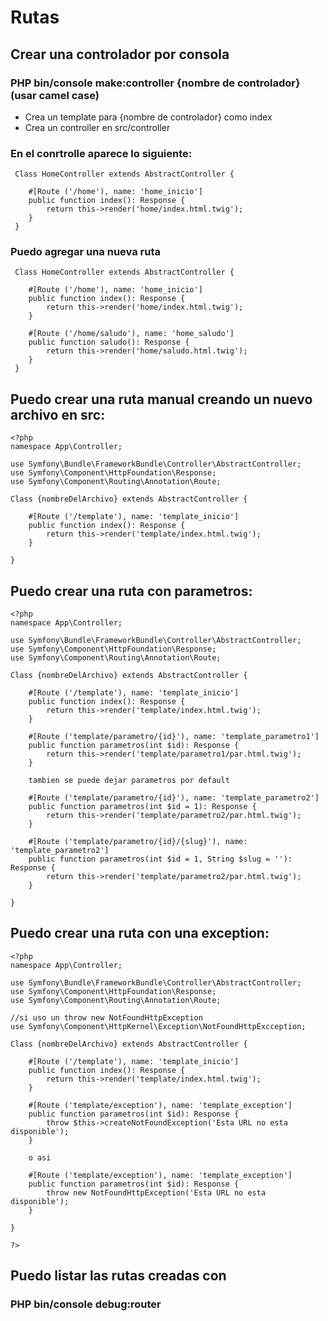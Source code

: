 # Rutas

## Crear una controlador por consola 

### PHP bin/console make:controller {nombre de controlador} (usar camel case)

- Crea un template para {nombre de controlador} como index 
- Crea un controller en src/controller

### En el conrtrolle aparece lo siguiente:

~~~
 Class HomeController extends AbstractController {

    #[Route ('/home'), name: 'home_inicio']
    public function index(): Response {
        return this->render('home/index.html.twig');
    }
 }
~~~

### Puedo agregar una nueva ruta

~~~
 Class HomeController extends AbstractController {

    #[Route ('/home'), name: 'home_inicio']
    public function index(): Response {
        return this->render('home/index.html.twig');
    }

    #[Route ('/home/saludo'), name: 'home_saludo']
    public function saludo(): Response {
        return this->render('home/saludo.html.twig');
    }
 }
~~~

## Puedo crear una ruta manual creando un nuevo archivo en src:

~~~
<?php
namespace App\Controller;

use Symfony\Bundle\FrameworkBundle\Controller\AbstractController;
use Symfony\Component\HttpFoundation\Response;
use Symfony\Component\Routing\Annotation\Route;

Class {nombreDelArchivo} extends AbstractController {

    #[Route ('/template'), name: 'template_inicio']
    public function index(): Response {
        return this->render('template/index.html.twig');
    }

}
~~~

## Puedo crear una ruta con parametros:

~~~
<?php
namespace App\Controller;

use Symfony\Bundle\FrameworkBundle\Controller\AbstractController;
use Symfony\Component\HttpFoundation\Response;
use Symfony\Component\Routing\Annotation\Route;

Class {nombreDelArchivo} extends AbstractController {

    #[Route ('/template'), name: 'template_inicio']
    public function index(): Response {
        return this->render('template/index.html.twig');
    }

    #[Route ('template/parametro/{id}'), name: 'template_parametro1']
    public function parametros(int $id): Response {
        return this->render('template/parametro1/par.html.twig');
    }

    tambien se puede dejar parametros por default

    #[Route ('template/parametro/{id}'), name: 'template_parametro2']
    public function parametros(int $id = 1): Response {
        return this->render('template/parametro2/par.html.twig');
    }

    #[Route ('template/parametro/{id}/{slug}'), name: 'template_parametro2']
    public function parametros(int $id = 1, String $slug = ''): Response {
        return this->render('template/parametro2/par.html.twig');
    }

}
~~~

## Puedo crear una ruta con una exception:

~~~
<?php
namespace App\Controller;

use Symfony\Bundle\FrameworkBundle\Controller\AbstractController;
use Symfony\Component\HttpFoundation\Response;
use Symfony\Component\Routing\Annotation\Route;

//si uso un throw new NotFoundHttpException
use Symfony\Component\HttpKernel\Exception\NotFoundHttpExcception;

Class {nombreDelArchivo} extends AbstractController {

    #[Route ('/template'), name: 'template_inicio']
    public function index(): Response {
        return this->render('template/index.html.twig');
    }

    #[Route ('template/exception'), name: 'template_exception']
    public function parametros(int $id): Response {
        throw $this->createNotFoundException('Esta URL no esta disponible');
    }

    o asi

    #[Route ('template/exception'), name: 'template_exception']
    public function parametros(int $id): Response {
        throw new NotFoundHttpException('Esta URL no esta disponible');
    }

}

?>
~~~

## Puedo listar las rutas creadas con 

### PHP bin/console debug:router